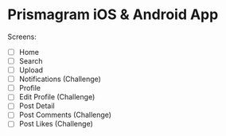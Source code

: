 # Prismagram iOS & Android App

Screens: 
- [ ] Home
- [ ] Search
- [ ] Upload
- [ ] Notifications (Challenge)
- [ ] Profile
- [ ] Edit Profile (Challenge)
- [ ] Post Detail
- [ ] Post Comments (Challenge)
- [ ] Post Likes (Challenge)